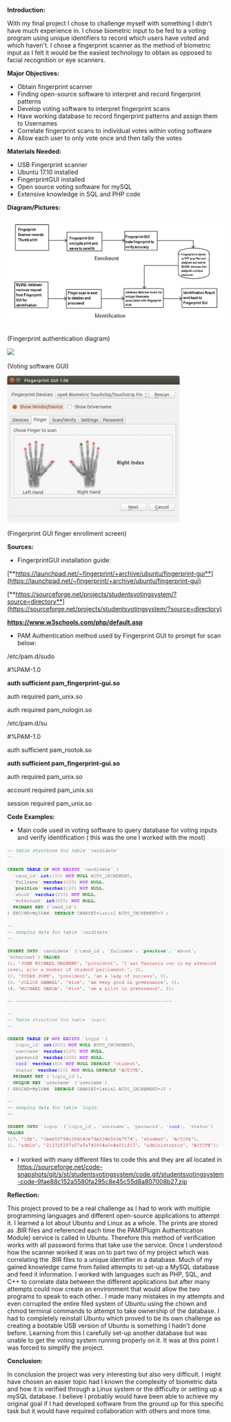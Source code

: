 **Introduction:**

With my final project I chose to challenge myself with something I didn&#39;t have much experience in. I chose biometric input to be fed to a voting program using unique identifiers to record which users have voted and which haven&#39;t. I chose a fingerprint scanner as the method of biometric input as I felt it would be the easiest technology to obtain as opposed to facial recognition or eye scanners.

   **Major Objectives:**

- Obtain fingerprint scanner
- Finding open-source software to interpret and record fingerprint patterns
- Develop voting software to interpret fingerprint scans
- Have working database to record fingerprint patterns and assign them to Usernames
- Correlate fingerprint scans to individual votes within voting software
- Allow each user to only vote once and then tally the votes

**Materials Needed:**

- USB Fingerprint scanner
- Ubuntu 17.10 installed
- FingerprintGUI installed
- Open source voting software for mySQL
- Extensive knowledge in SQL and PHP code

**Diagram/Pictures:**

 ![](FinalProjDiagram.png)

(Fingerprint authentication diagram)

 ![](Vote.jpg)

(Voting software GUI)

 ![](Fingerprintgui.png)

(Fingerprint GUI finger enrollment screen)



**Sources:**

- FingerprintGUI installation guide:

[**https://launchpad.net/~fingerprint/+archive/ubuntu/fingerprint-gui**](https://launchpad.net/~fingerprint/+archive/ubuntu/fingerprint-gui)

[**https://sourceforge.net/projects/studentsvotingsystem/?source=directory**](https://sourceforge.net/projects/studentsvotingsystem/?source=directory)

**https://www.w3schools.com/php/default.asp**

-  PAM Authentication method used by Fingerprint GUI to prompt for scan below:

/etc/pam.d/sudo

#%PAM-1.0

**auth                sufficient        pam\_fingerprint-gui.so**

auth                required        pam\_unix.so

auth                required        pam\_nologin.so

/etc/pam.d/su

 #%PAM-1.0

 auth                sufficient        pam\_rootok.so

  **auth                sufficient        pam\_fingerprint-gui.so**

 auth                required        pam\_unix.so

 account                required        pam\_unix.so

 session                required        pam\_unix.so

**Code Examples:**

- Main code used in voting software to query database for voting inputs and verify identification ( this was the one I worked with the most)

 ![](pollvote.png)

- I worked with many different files to code this and they are all located in https://sourceforge.net/code-snapshots/git/s/st/studentsvotingsystem/code.git/studentsvotingsystem-code-9fae88c152a5580fa295c8e45c55d8a807008b27.zip

**Reflection:**

 This project proved to be a real challenge as I had to work with multiple programming languages and different open-source applications to attempt it. I learned a lot about Ubuntu and Linux as a whole. The prints are stored as .BIR files and referenced each time the PAM(Plugin Authentication Module) service is called in Ubuntu. Therefore this method of verification works with all password forms that take use the service. Once I understood how the scanner worked it was on to part two of my project which was correlating the .BIR files to a unique identifier in a database. Much of my gained knowledge came from failed attempts to set-up a MySQL database and feed it information. I worked with languages such as PHP, SQL, and C++ to correlate data between the different applications but after many attempts could now create an environment that would allow the two programs to speak to each other.. I made many mistakes in my attempts and even corrupted the entire filed system of Ubuntu using the chown and chmod terminal commands to attempt to take ownership of the database. I had to completely reinstall Ubuntu which proved to be its own challenge as creating a bootable USB version of Ubuntu is something I hadn&#39;t done before. Learning from this I carefully set-up another database but was unable to get the voting system running properly on it. It was at this point I was forced to simplify the project.

**Conclusion:**

 In conclusion the project was very interesting but also very difficult. I might have chosen an easier topic had I known the complexity of biometric data and how it is verified through a Linux system or the difficulty or setting up a mySQL database. I believe I probably would have been able to achieve my original goal if I had  developed software from the ground up for this specific task but it would have required collaboration with others and more time.
